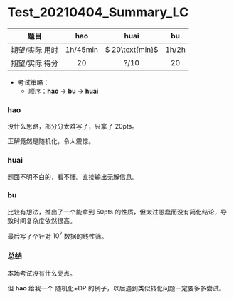 # Test_20210404_Summary_LC

|      题目      |           hao            |      huai       |          bu           |
| :------------: | :----------------------: | :-------------: | :-------------------: |
| 期望/实际 用时 | $1\text{h}/45\text{min}$ | $ 20\text{min}$ | $1\text{h}/2\text{h}$ |
| 期望/实际 得分 |           $20$           |     $?/10$      |         $20$          |

* 考试策略：
	* 顺序：**hao** -> **bu** -> **huai**



### **hao**

没什么思路，部分分太难写了，只拿了 $20\text{pts}$。

正解竟然是随机化，令人震惊。

### **huai**

题面不明不白的，看不懂。直接输出无解信息。

### **bu**

比较有想法，推出了一个能拿到 $50\text{pts}$ 的性质，但太过愚蠢而没有简化结论，导致时间复杂度依然很高。

最后写了个针对 $10^7$ 数据的线性筛。

### 总结

本场考试没有什么亮点。

但 **hao** 给我一个 随机化+DP 的例子，以后遇到类似转化问题一定要多多尝试。